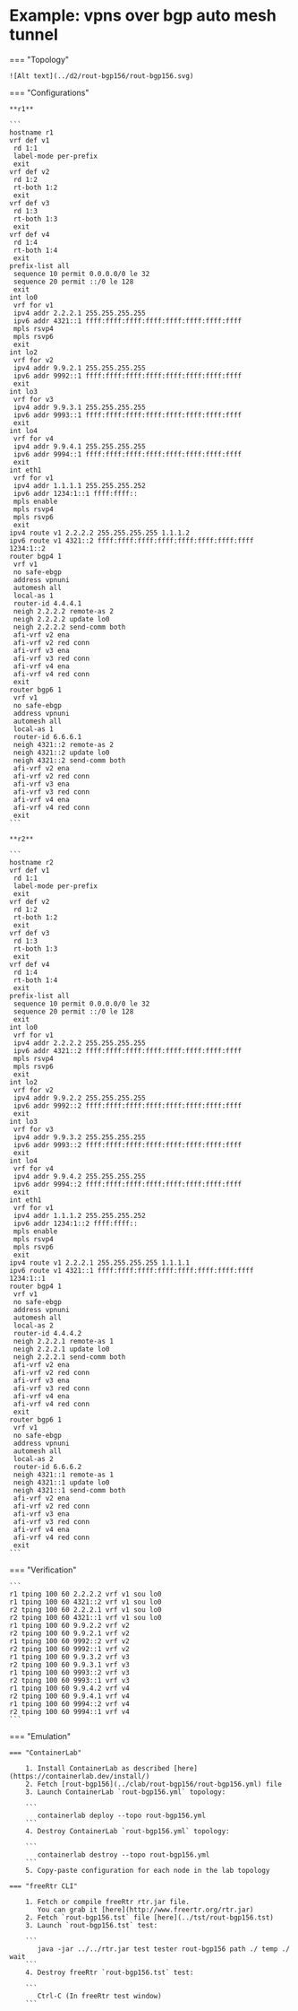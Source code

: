 # Example: vpns over bgp auto mesh tunnel

=== "Topology"

    ![Alt text](../d2/rout-bgp156/rout-bgp156.svg)

=== "Configurations"

    **r1**

    ```
    hostname r1
    vrf def v1
     rd 1:1
     label-mode per-prefix
     exit
    vrf def v2
     rd 1:2
     rt-both 1:2
     exit
    vrf def v3
     rd 1:3
     rt-both 1:3
     exit
    vrf def v4
     rd 1:4
     rt-both 1:4
     exit
    prefix-list all
     sequence 10 permit 0.0.0.0/0 le 32
     sequence 20 permit ::/0 le 128
     exit
    int lo0
     vrf for v1
     ipv4 addr 2.2.2.1 255.255.255.255
     ipv6 addr 4321::1 ffff:ffff:ffff:ffff:ffff:ffff:ffff:ffff
     mpls rsvp4
     mpls rsvp6
     exit
    int lo2
     vrf for v2
     ipv4 addr 9.9.2.1 255.255.255.255
     ipv6 addr 9992::1 ffff:ffff:ffff:ffff:ffff:ffff:ffff:ffff
     exit
    int lo3
     vrf for v3
     ipv4 addr 9.9.3.1 255.255.255.255
     ipv6 addr 9993::1 ffff:ffff:ffff:ffff:ffff:ffff:ffff:ffff
     exit
    int lo4
     vrf for v4
     ipv4 addr 9.9.4.1 255.255.255.255
     ipv6 addr 9994::1 ffff:ffff:ffff:ffff:ffff:ffff:ffff:ffff
     exit
    int eth1
     vrf for v1
     ipv4 addr 1.1.1.1 255.255.255.252
     ipv6 addr 1234:1::1 ffff:ffff::
     mpls enable
     mpls rsvp4
     mpls rsvp6
     exit
    ipv4 route v1 2.2.2.2 255.255.255.255 1.1.1.2
    ipv6 route v1 4321::2 ffff:ffff:ffff:ffff:ffff:ffff:ffff:ffff 1234:1::2
    router bgp4 1
     vrf v1
     no safe-ebgp
     address vpnuni
     automesh all
     local-as 1
     router-id 4.4.4.1
     neigh 2.2.2.2 remote-as 2
     neigh 2.2.2.2 update lo0
     neigh 2.2.2.2 send-comm both
     afi-vrf v2 ena
     afi-vrf v2 red conn
     afi-vrf v3 ena
     afi-vrf v3 red conn
     afi-vrf v4 ena
     afi-vrf v4 red conn
     exit
    router bgp6 1
     vrf v1
     no safe-ebgp
     address vpnuni
     automesh all
     local-as 1
     router-id 6.6.6.1
     neigh 4321::2 remote-as 2
     neigh 4321::2 update lo0
     neigh 4321::2 send-comm both
     afi-vrf v2 ena
     afi-vrf v2 red conn
     afi-vrf v3 ena
     afi-vrf v3 red conn
     afi-vrf v4 ena
     afi-vrf v4 red conn
     exit
    ```

    **r2**

    ```
    hostname r2
    vrf def v1
     rd 1:1
     label-mode per-prefix
     exit
    vrf def v2
     rd 1:2
     rt-both 1:2
     exit
    vrf def v3
     rd 1:3
     rt-both 1:3
     exit
    vrf def v4
     rd 1:4
     rt-both 1:4
     exit
    prefix-list all
     sequence 10 permit 0.0.0.0/0 le 32
     sequence 20 permit ::/0 le 128
     exit
    int lo0
     vrf for v1
     ipv4 addr 2.2.2.2 255.255.255.255
     ipv6 addr 4321::2 ffff:ffff:ffff:ffff:ffff:ffff:ffff:ffff
     mpls rsvp4
     mpls rsvp6
     exit
    int lo2
     vrf for v2
     ipv4 addr 9.9.2.2 255.255.255.255
     ipv6 addr 9992::2 ffff:ffff:ffff:ffff:ffff:ffff:ffff:ffff
     exit
    int lo3
     vrf for v3
     ipv4 addr 9.9.3.2 255.255.255.255
     ipv6 addr 9993::2 ffff:ffff:ffff:ffff:ffff:ffff:ffff:ffff
     exit
    int lo4
     vrf for v4
     ipv4 addr 9.9.4.2 255.255.255.255
     ipv6 addr 9994::2 ffff:ffff:ffff:ffff:ffff:ffff:ffff:ffff
     exit
    int eth1
     vrf for v1
     ipv4 addr 1.1.1.2 255.255.255.252
     ipv6 addr 1234:1::2 ffff:ffff::
     mpls enable
     mpls rsvp4
     mpls rsvp6
     exit
    ipv4 route v1 2.2.2.1 255.255.255.255 1.1.1.1
    ipv6 route v1 4321::1 ffff:ffff:ffff:ffff:ffff:ffff:ffff:ffff 1234:1::1
    router bgp4 1
     vrf v1
     no safe-ebgp
     address vpnuni
     automesh all
     local-as 2
     router-id 4.4.4.2
     neigh 2.2.2.1 remote-as 1
     neigh 2.2.2.1 update lo0
     neigh 2.2.2.1 send-comm both
     afi-vrf v2 ena
     afi-vrf v2 red conn
     afi-vrf v3 ena
     afi-vrf v3 red conn
     afi-vrf v4 ena
     afi-vrf v4 red conn
     exit
    router bgp6 1
     vrf v1
     no safe-ebgp
     address vpnuni
     automesh all
     local-as 2
     router-id 6.6.6.2
     neigh 4321::1 remote-as 1
     neigh 4321::1 update lo0
     neigh 4321::1 send-comm both
     afi-vrf v2 ena
     afi-vrf v2 red conn
     afi-vrf v3 ena
     afi-vrf v3 red conn
     afi-vrf v4 ena
     afi-vrf v4 red conn
     exit
    ```

=== "Verification"

    ```
    r1 tping 100 60 2.2.2.2 vrf v1 sou lo0
    r1 tping 100 60 4321::2 vrf v1 sou lo0
    r2 tping 100 60 2.2.2.1 vrf v1 sou lo0
    r2 tping 100 60 4321::1 vrf v1 sou lo0
    r1 tping 100 60 9.9.2.2 vrf v2
    r2 tping 100 60 9.9.2.1 vrf v2
    r1 tping 100 60 9992::2 vrf v2
    r2 tping 100 60 9992::1 vrf v2
    r1 tping 100 60 9.9.3.2 vrf v3
    r2 tping 100 60 9.9.3.1 vrf v3
    r1 tping 100 60 9993::2 vrf v3
    r2 tping 100 60 9993::1 vrf v3
    r1 tping 100 60 9.9.4.2 vrf v4
    r2 tping 100 60 9.9.4.1 vrf v4
    r1 tping 100 60 9994::2 vrf v4
    r2 tping 100 60 9994::1 vrf v4
    ```

=== "Emulation"

    === "ContainerLab"

        1. Install ContainerLab as described [here](https://containerlab.dev/install/)  
        2. Fetch [rout-bgp156](../clab/rout-bgp156/rout-bgp156.yml) file  
        3. Launch ContainerLab `rout-bgp156.yml` topology:  

        ```
           containerlab deploy --topo rout-bgp156.yml  
        ```
        4. Destroy ContainerLab `rout-bgp156.yml` topology:  

        ```
           containerlab destroy --topo rout-bgp156.yml  
        ```
        5. Copy-paste configuration for each node in the lab topology

    === "freeRtr CLI"

        1. Fetch or compile freeRtr rtr.jar file.  
           You can grab it [here](http://www.freertr.org/rtr.jar)  
        2. Fetch `rout-bgp156.tst` file [here](../tst/rout-bgp156.tst)  
        3. Launch `rout-bgp156.tst` test:  

        ```
           java -jar ../../rtr.jar test tester rout-bgp156 path ./ temp ./ wait
        ```
        4. Destroy freeRtr `rout-bgp156.tst` test:  

        ```
           Ctrl-C (In freeRtr test window)
        ```

